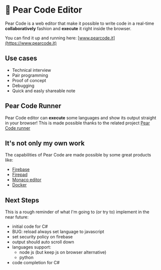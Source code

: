 # 🍐 Pear Code Editor
Pear Code is a web editor that make it possible to write code in a real-time **collaboratively** fashion and **execute** it right inside the browser.

You can find it up and running here: [www.pearcode.it](https://www.pearcode.it)

## Use cases
* Technical interview
* Pair programming
* Proof of concept
* Debugging
* Quick and easly shareable note

## Pear Code Runner

Pear Code editor can **execute** some languages and show its output straight in your browser!
This is made possible thanks to the related project [Pear Code runner](https://github.com/emanuelelongo/pearcode-runner)

## It's not only my own work
The capabilities of Pear Code are made possible by some great products like:

* [Firebase](https://firebase.google.com/)
* [Firepad](https://firepad.io)
* [Monaco editor](https://microsoft.github.io/monaco-editor/index.html)
* [Docker](https://www.docker.com/)


## Next Steps
This is a rough reminder of what I'm going to (or try to) implement in the near future:

* initial code for C#
* BUG: reload always set language to javascript 
* set security policy on firebase
* output should auto scroll down
* languages support:
    * node js (but keep js on browser alternative)
    * python
* code completion for C#
